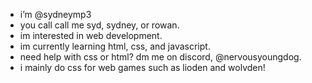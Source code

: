 - i’m @sydneymp3
- you call call me syd, sydney, or rowan.
- im interested in web development.
- im currently learning html, css, and javascript.
- need help with css or html? dm me on discord, @nervousyoungdog.
- i mainly do css for web games such as lioden and wolvden!
